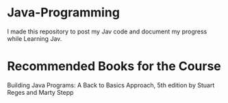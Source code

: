 # Java-Programming
I made this repository to post my Jav code and document my progress while Learning Jav.


# Recommended Books for the Course

Building Java Programs: A Back to Basics Approach, 5th edition
by Stuart Reges and Marty Stepp
